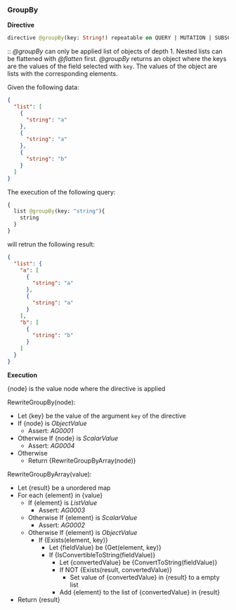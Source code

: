 ### GroupBy
**Directive**

```graphql
directive @groupBy(key: String!) repeatable on QUERY | MUTATION | SUBSCRIPTION | FIELD
```

:: *@groupBy* can only be applied list of objects of depth 1. 
Nested lists can be flattened with *@flatten* first.
*@groupBy* returns an object where the keys are the values of the field selected with `key`. 
The values of the object are lists with the corresponding elements.

Given the following data:

```json example
{
  "list": [
    {
      "string": "a"
    },
    {
      "string": "a"
    },
    {
      "string": "b"
    }
  ]
}
```

The execution of the following query:

```graphql example
{
  list @groupBy(key: "string"){
    string
  }
}
```

will retrun the following result:

```json example
{
  "list": {
    "a": [
      {
        "string": "a"
      },
      {
        "string": "a"
      }
    ],
    "b": [
      {
        "string": "b"
      }
    ]
  }
}
```

**Execution**

{node} is the value node where the directive is applied

RewriteGroupBy(node):
* Let {key} be the value of the argument `key` of the directive
* If {node} is *ObjectValue*
  * Assert: *AG0001*
* Otherwise If {node} is *ScalarValue*
  * Assert: *AG0004*
* Otherwise 
  * Return {RewriteGroupByArray(node)}

RewriteGroupByArray(value):
* Let {result} be a unordered map
* For each {element} in {value}
  * If {element} is *ListValue*
    * Assert: *AG0003*
  * Otherwise If {element} is *ScalarValue*
    * Assert: *AG0002*
  * Otherwise If {element} is *ObjectValue*
    * If {Exists(element, key)} 
      * Let {fieldValue} be {Get(element, key)}
      * If {IsConvertibleToString(fieldValue)}
        * Let {convertedValue} be {ConvertToString(fieldValue)}
        * If NOT {Exists(result, convertedValue)}
          * Set value of {convertedValue} in {result} to a empty list
        * Add {element} to the list of {convertedValue} in {result}
* Return {result}
